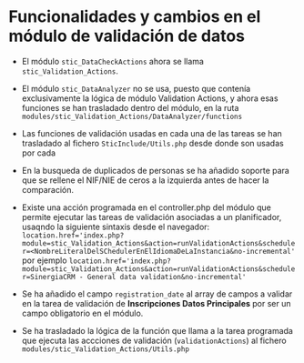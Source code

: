 # Funcionalidades y cambios en el  módulo de validación de datos

- El módulo `stic_DataCheckActions` ahora se llama `stic_Validation_Actions`.
- El módulo `stic_DataAnalyzer` no se usa, puesto que contenía exclusivamente la lógica de módulo Validation Actions, y ahora esas funciones se han trasladado dentro del módulo, en la ruta `modules/stic_Validation_Actions/DataAnalyzer/functions`

- Las funciones de validación usadas en cada una de las tareas se han trasladado al fichero `SticInclude/Utils.php` desde donde son usadas por cada 

- En la busqueda de duplicados de personas se ha añadido soporte para que se rellene el NIF/NIE de ceros a la izquierda antes de hacer la comparación.

- Existe una acción programada en el controller.php del módulo que permite ejecutar las tareas de validación asociadas a un planificador, usaqndo la siguiente sintaxis desde el navegador: `location.href='index.php?module=stic_Validation_Actions&action=runValidationActions&scheduler=<NombreLiteralDelSChedulerEnElIdiomaDeLaInstancia&no-incremental'` por ejemplo `location.href='index.php?module=stic_Validation_Actions&action=runValidationActions&scheduler=SinergiaCRM - General data validation&no-incremental'`

- Se ha añadido el campo `registration_date` al array de campos a validar en  la tarea de validación de __Inscripciones Datos Principales__ por ser un campo obligatorio en el módulo.

- Se ha trasladado la lógica de la función que llama a la tarea programada que ejecuta las accciones de validación (`validationActions`) al fichero `modules/stic_Validation_Actions/Utils.php` 